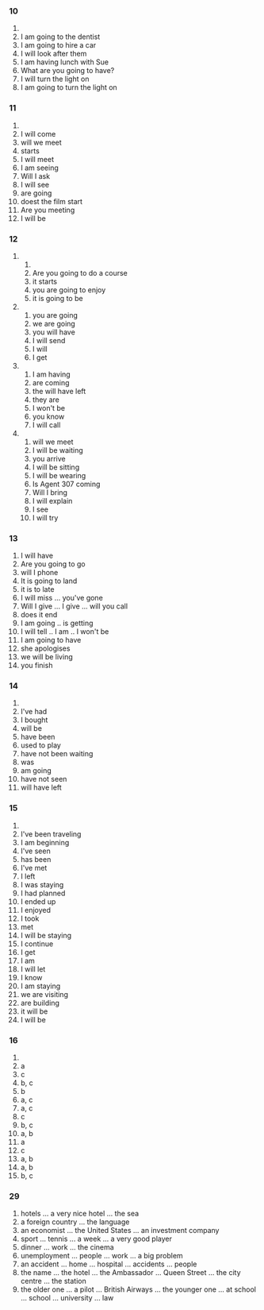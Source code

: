 ### 10
1. 
2. I am going to the dentist
3. I am going to hire a car
4. I will look after them
5. I am having lunch with Sue
6. What are you going to have?
7. I will turn the light on
8. I am going to turn the light on

### 11
1. 
2. I will come
3. will we meet
4. starts
5. I will meet
6. I am seeing
7. Will I ask
8. I will see
9. are going 
10. doest the film start
11. Are you meeting
12. I will be

### 12
1. 
	1. 
	2. Are you going to do a course
	3. it starts
	4. you are going to enjoy
	5. it is going to be
2. 
	1. you are going
	2. we are going
	3. you will have
	4. I will send
	5. I will
	6. I get
3. 
	1. I am having
	2. are coming
	3. the will have left
	4. they are
	5. I won't be
	6. you know
	7. I will call
4. 
	1. will we meet
	2. I will be waiting
	3. you arrive
	4. I will be sitting
	5. I will be wearing
	6. Is Agent 307 coming
	7. Will I bring
	8. I will explain
	9. I see
	10. I will try
	
### 13
1. I will have
2. Are you going to go
3. will I phone
4. It is going to land
5. it is to late
6. I will miss ... you've gone
7. Will I give ... I give ... will you call
8. does it end
9. I am going .. is getting
10. I will tell .. I am .. I won't be
11. I am going to have
12. she apologises
13. we will be living
14. you finish

### 14
1. 
2. I've had
3. I bought
4. will be
5. have been
6. used to play
7. have not been waiting
8. was
9. am going
10. have not seen
11. will have left

### 15
1. 
2. I've been traveling
3. I am beginning
4. I've seen
5. has been
6. I've met
7. I left
8. I was staying
9. I had planned
10. I ended up
11. I enjoyed
12. I took
13. met
14. I will be staying
15. I continue
16. I get
17. I am
18. I will let
19. I know
20. I am staying
21. we are visiting
22. are building
23. it will be
24. I will be

### 16
1. 
2. a
3. c
4. b, c
5. b
6. a, c
7. a, c
8. c
9. b, c
10. a, b
11. a
12. c
13. a, b
14. a, b
15. b, c

### 29
1. hotels ... a very nice hotel ... the sea
2. a foreign country ... the language
3. an economist ... the United States ... an investment company
4. sport ... tennis ... a week ... a very good player
5. dinner ... work ... the cinema
6. unemployment ... people ... work ... a big problem
7. an accident ... home ... hospital ... accidents ... people
8. the name ... the hotel ... the Ambassador ... Queen Street ... the city centre ... the station
9. the older one ... a pilot ... British Airways ... the younger one ... at school ... school ... university ... law